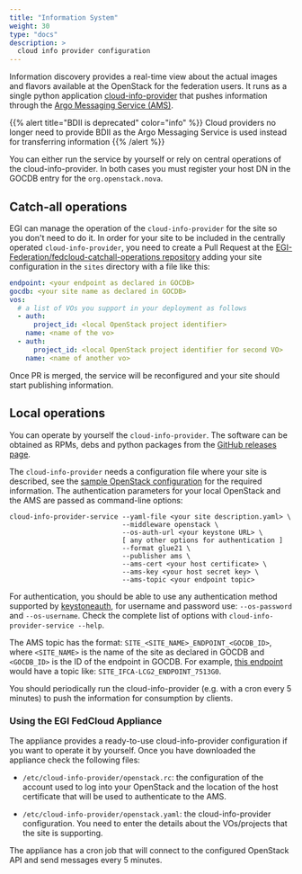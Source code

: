 ```yaml
---
title: "Information System"
weight: 30
type: "docs"
description: >
  cloud info provider configuration
---
```


Information discovery provides a real-time view about the actual images and
flavors available at the OpenStack for the federation users. It runs as a single
python application
[cloud-info-provider](https://github.com/EGI-Federation/cloud-info-provider)
that pushes information through the
[Argo Messaging Service (AMS)](../../../internal/messaging).

{{% alert title="BDII is deprecated" color="info" %}} Cloud providers no longer
need to provide BDII as the Argo Messaging Service is used instead for
transferring information {{% /alert %}}

You can either run the service by yourself or rely on central operations of the
cloud-info-provider. In both cases you must register your host DN in the GOCDB
entry for the `org.openstack.nova`.

## Catch-all operations

EGI can manage the operation of the `cloud-info-provider` for the site so you
don't need to do it. In order for your site to be included in the centrally
operated `cloud-info-provider`, you need to create a Pull Request at the
[EGI-Federation/fedcloud-catchall-operations repository](https://github.com/EGI-Federation/fedcloud-catchall-operations/)
adding your site configuration in the `sites` directory with a file like this:

```yaml
endpoint: <your endpoint as declared in GOCDB>
gocdb: <your site name as declared in GOCDB>
vos:
  # a list of VOs you support in your deployment as follows
  - auth:
      project_id: <local OpenStack project identifier>
    name: <name of the vo>
  - auth:
      project_id: <local OpenStack project identifier for second VO>
    name: <name of another vo>
```

Once PR is merged, the service will be reconfigured and your site should start
publishing information.

## Local operations

You can operate by yourself the `cloud-info-provider`. The software can be
obtained as RPMs, debs and python packages from the
[GitHub releases page](https://github.com/EGI-Federation/cloud-info-provider/releases).

The `cloud-info-provider` needs a configuration file where your site is
described, see the
[sample OpenStack configuration](https://github.com/EGI-Federation/cloud-info-provider/blob/master/etc/sample.openstack.yaml)
for the required information. The authentication parameters for your local
OpenStack and the AMS are passed as command-line options:

```shell
cloud-info-provider-service --yaml-file <your site description.yaml> \
                            --middleware openstack \
                            --os-auth-url <your keystone URL> \
                            [ any other options for authentication ]
                            --format glue21 \
                            --publisher ams \
                            --ams-cert <your host certificate> \
                            --ams-key <your host secret key> \
                            --ams-topic <your endpoint topic>
```

For authentication, you should be able to use any authentication method
supported by [keystoneauth](https://opendev.org/openstack/keystoneauth), for
username and password use: `--os-password` and `--os-username`. Check the
complete list of options with `cloud-info-provider-service --help`.

The AMS topic has the format: `SITE_<SITE_NAME>_ENDPOINT_<GOCDB_ID>`, where
`<SITE_NAME>` is the name of the site as declared in GOCDB and `<GOCDB_ID>` is
the ID of the endpoint in GOCDB. For example,
[this endpoint](https://goc.egi.eu/portal/index.php?Page_Type=Service&id=7513)
would have a topic like: `SITE_IFCA-LCG2_ENDPOINT_7513G0`.

You should periodically run the cloud-info-provider (e.g. with a cron every 5
minutes) to push the information for consumption by clients.

### Using the EGI FedCloud Appliance

The appliance provides a ready-to-use cloud-info-provider configuration if you
want to operate it by yourself. Once you have downloaded the appliance check the
following files:

- `/etc/cloud-info-provider/openstack.rc`: the configuration of the account used
  to log into your OpenStack and the location of the host certificate that will
  be used to authenticate to the AMS.

- `/etc/cloud-info-provider/openstack.yaml`: the cloud-info-provider
  configuration. You need to enter the details about the VOs/projects that the
  site is supporting.

The appliance has a cron job that will connect to the configured OpenStack API
and send messages every 5 minutes.

